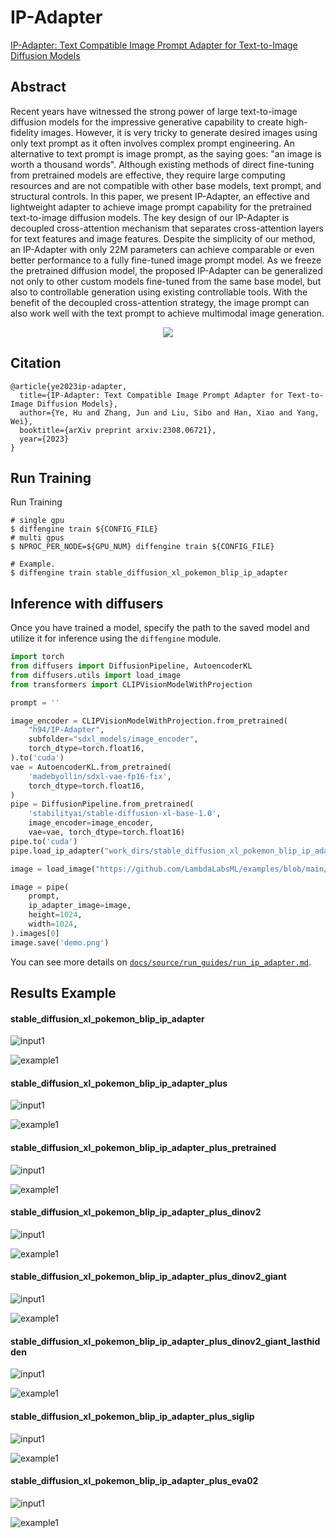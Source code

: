 # IP-Adapter

[IP-Adapter: Text Compatible Image Prompt Adapter for Text-to-Image Diffusion Models](https://arxiv.org/abs/2308.06721)

## Abstract

Recent years have witnessed the strong power of large text-to-image diffusion models for the impressive generative capability to create high-fidelity images. However, it is very tricky to generate desired images using only text prompt as it often involves complex prompt engineering. An alternative to text prompt is image prompt, as the saying goes: "an image is worth a thousand words". Although existing methods of direct fine-tuning from pretrained models are effective, they require large computing resources and are not compatible with other base models, text prompt, and structural controls. In this paper, we present IP-Adapter, an effective and lightweight adapter to achieve image prompt capability for the pretrained text-to-image diffusion models. The key design of our IP-Adapter is decoupled cross-attention mechanism that separates cross-attention layers for text features and image features. Despite the simplicity of our method, an IP-Adapter with only 22M parameters can achieve comparable or even better performance to a fully fine-tuned image prompt model. As we freeze the pretrained diffusion model, the proposed IP-Adapter can be generalized not only to other custom models fine-tuned from the same base model, but also to controllable generation using existing controllable tools. With the benefit of the decoupled cross-attention strategy, the image prompt can also work well with the text prompt to achieve multimodal image generation.

<div align=center>
<img src="https://github.com/okotaku/diffengine/assets/24734142/5884b1ce-0550-4e08-9b10-35c501cefc99"/>
</div>

## Citation

```
@article{ye2023ip-adapter,
  title={IP-Adapter: Text Compatible Image Prompt Adapter for Text-to-Image Diffusion Models},
  author={Ye, Hu and Zhang, Jun and Liu, Sibo and Han, Xiao and Yang, Wei},
  booktitle={arXiv preprint arxiv:2308.06721},
  year={2023}
}
```

## Run Training

Run Training

```
# single gpu
$ diffengine train ${CONFIG_FILE}
# multi gpus
$ NPROC_PER_NODE=${GPU_NUM} diffengine train ${CONFIG_FILE}

# Example.
$ diffengine train stable_diffusion_xl_pokemon_blip_ip_adapter
```

## Inference with diffusers

Once you have trained a model, specify the path to the saved model and utilize it for inference using the `diffengine` module.

```py
import torch
from diffusers import DiffusionPipeline, AutoencoderKL
from diffusers.utils import load_image
from transformers import CLIPVisionModelWithProjection

prompt = ''

image_encoder = CLIPVisionModelWithProjection.from_pretrained(
    "h94/IP-Adapter",
    subfolder="sdxl_models/image_encoder",
    torch_dtype=torch.float16,
).to('cuda')
vae = AutoencoderKL.from_pretrained(
    'madebyollin/sdxl-vae-fp16-fix',
    torch_dtype=torch.float16,
)
pipe = DiffusionPipeline.from_pretrained(
    'stabilityai/stable-diffusion-xl-base-1.0',
    image_encoder=image_encoder,
    vae=vae, torch_dtype=torch.float16)
pipe.to('cuda')
pipe.load_ip_adapter("work_dirs/stable_diffusion_xl_pokemon_blip_ip_adapter/step41650", subfolder="", weight_name="ip_adapter.bin")

image = load_image("https://github.com/LambdaLabsML/examples/blob/main/stable-diffusion-finetuning/README_files/README_2_0.png?raw=true")

image = pipe(
    prompt,
    ip_adapter_image=image,
    height=1024,
    width=1024,
).images[0]
image.save('demo.png')
```

You can see more details on [`docs/source/run_guides/run_ip_adapter.md`](../../docs/source/run_guides/run_ip_adapter.md#inference-with-diffengine).

## Results Example

#### stable_diffusion_xl_pokemon_blip_ip_adapter

![input1](https://github.com/LambdaLabsML/examples/blob/main/stable-diffusion-finetuning/README_files/README_2_0.png?raw=true)

![example1](https://github.com/okotaku/diffengine/assets/24734142/6137ffb4-dff9-41de-aa6e-2910d95e6d21)

#### stable_diffusion_xl_pokemon_blip_ip_adapter_plus

![input1](https://github.com/LambdaLabsML/examples/blob/main/stable-diffusion-finetuning/README_files/README_2_0.png?raw=true)

![example1](https://github.com/okotaku/diffengine/assets/24734142/723ad39d-9e0f-441b-80f7-cf9bcfd12853)

#### stable_diffusion_xl_pokemon_blip_ip_adapter_plus_pretrained

![input1](https://github.com/LambdaLabsML/examples/blob/main/stable-diffusion-finetuning/README_files/README_2_0.png?raw=true)

![example1](https://github.com/okotaku/diffengine/assets/24734142/ace81220-010b-44a5-aa8f-3acdf3f54433)

#### stable_diffusion_xl_pokemon_blip_ip_adapter_plus_dinov2

![input1](https://github.com/LambdaLabsML/examples/blob/main/stable-diffusion-finetuning/README_files/README_2_0.png?raw=true)

![example1](https://github.com/okotaku/diffengine/assets/24734142/5e1e2088-d00b-4909-9c64-61a7b5ac6b44)

#### stable_diffusion_xl_pokemon_blip_ip_adapter_plus_dinov2_giant

![input1](https://github.com/LambdaLabsML/examples/blob/main/stable-diffusion-finetuning/README_files/README_2_0.png?raw=true)

![example1](https://github.com/okotaku/diffengine/assets/24734142/f76c33ba-c1ac-4f6f-b256-d48de5e58bf8)

#### stable_diffusion_xl_pokemon_blip_ip_adapter_plus_dinov2_giant_lasthidden

![input1](https://github.com/LambdaLabsML/examples/blob/main/stable-diffusion-finetuning/README_files/README_2_0.png?raw=true)

![example1](https://github.com/okotaku/diffengine/assets/24734142/4b37ce6c-60fd-4456-a542-74163927ee01)

#### stable_diffusion_xl_pokemon_blip_ip_adapter_plus_siglip

![input1](https://github.com/LambdaLabsML/examples/blob/main/stable-diffusion-finetuning/README_files/README_2_0.png?raw=true)

![example1](https://github.com/okotaku/diffengine/assets/24734142/61e9279e-bd50-42b7-8a6f-1156a70466ea)

#### stable_diffusion_xl_pokemon_blip_ip_adapter_plus_eva02

![input1](https://github.com/LambdaLabsML/examples/blob/main/stable-diffusion-finetuning/README_files/README_2_0.png?raw=true)

![example1](https://github.com/okotaku/diffengine/assets/24734142/fb93cc7d-dc74-409d-9eb7-888d2ed9870f)
